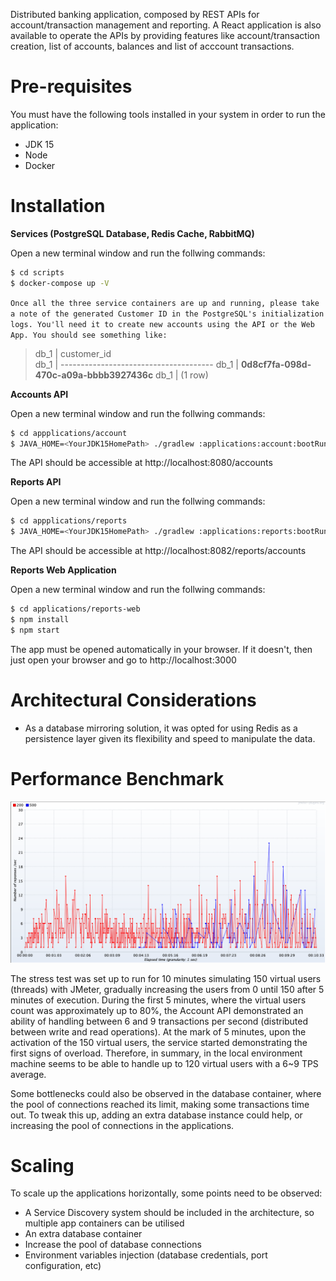 Distributed banking application, composed by REST APIs for account/transaction management and reporting. A React application is also available to operate the APIs by providing features like account/transaction creation, list of accounts, balances and list of acccount transactions.
# Pre-requisites

You must have the following tools installed in your system in order to run the application:

  - JDK 15
  - Node
  - Docker

# Installation

**Services (PostgreSQL Database, Redis Cache, RabbitMQ)**

Open a new terminal window and run the follwing commands:

```sh
$ cd scripts
$ docker-compose up -V
```
`Once all the three service containers are up and running, please take a note of the generated Customer ID in the PostgreSQL's initialization logs. You'll need it to create new accounts using the API or the Web App. You should see something like:`

> db_1        |              customer_id              
db_1        | --------------------------------------
db_1        |  **0d8cf7fa-098d-470c-a09a-bbbb3927436c**
db_1        | (1 row)

**Accounts API**

Open a new terminal window and run the follwing commands:

```sh
$ cd appplications/account
$ JAVA_HOME=<YourJDK15HomePath> ./gradlew :applications:account:bootRun
```
The API should be accessible at http://localhost:8080/accounts

**Reports API**

Open a new terminal window and run the follwing commands:

```sh
$ cd appplications/reports
$ JAVA_HOME=<YourJDK15HomePath> ./gradlew :applications:reports:bootRun
```
The API should be accessible at http://localhost:8082/reports/accounts

**Reports Web Application**

Open a new terminal window and run the follwing commands:

```sh
$ cd applications/reports-web
$ npm install
$ npm start
```
The app must be opened automatically in your browser. If it doesn't, then just open your browser and go to http://localhost:3000

# Architectural Considerations

* As a database mirroring solution, it was opted for using Redis as a persistence layer given its flexibility and speed to manipulate the data.


# Performance Benchmark

![Stress Test](./stress-test.png)

The stress test was set up to run for 10 minutes simulating 150 virtual users (threads) with JMeter, gradually increasing the users from 0 until 150 after 5 minutes of execution. During the first 5 minutes, where the virtual users count was approximately up to 80%, the Account API demonstrated an ability of handling between 6 and 9 transactions per second (distributed between write and read operations). At the mark of 5 minutes,  upon the activation of the 150 virtual users, the service started demonstrating the first signs of overload. Therefore, in summary, in the local environment machine seems to be able to handle up to 120 virtual users with a 6~9 TPS average.

Some bottlenecks could also be observed in the database container, where the pool of connections reached its limit, making some transactions time out. To tweak this up, adding an extra database instance could help, or increasing the pool of connections in the applications.

# Scaling

To scale up the applications horizontally, some points need to be observed:

* A Service Discovery system should be included in the architecture, so multiple app containers can be utilised
* An extra database container
* Increase the pool of database connections
* Environment variables injection (database credentials, port configuration, etc)
